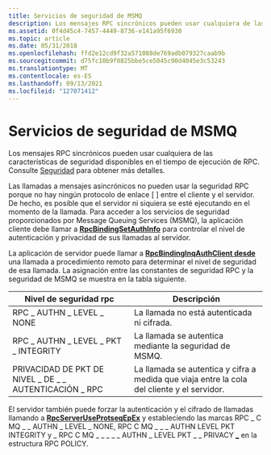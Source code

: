 ```yaml
---
title: Servicios de seguridad de MSMQ
description: Los mensajes RPC sincrónicos pueden usar cualquiera de las características de seguridad disponibles en el tiempo de ejecución de RPC. Consulte Seguridad para obtener más detalles.
ms.assetid: 0f4d45c4-7457-4449-8736-e141a95f6930
ms.topic: article
ms.date: 05/31/2018
ms.openlocfilehash: ffd2e12cd9f32a571088de769adb079327caab9b
ms.sourcegitcommit: d75fc10b9f0825bbe5ce5045c90d4045e3c53243
ms.translationtype: MT
ms.contentlocale: es-ES
ms.lasthandoff: 09/13/2021
ms.locfileid: "127071412"
---
```

# <a name="msmq-security-services"></a>Servicios de seguridad de MSMQ

Los mensajes RPC sincrónicos pueden usar cualquiera de las características de seguridad disponibles en el tiempo de ejecución de RPC. Consulte [Seguridad](security.md) para obtener más detalles.

Las llamadas a mensajes asincrónicos no pueden usar la seguridad RPC porque no hay ningún protocolo de enlace \[ [](/windows/desktop/Midl/message) \] entre el cliente y el servidor. De hecho, es posible que el servidor ni siquiera se esté ejecutando en el momento de la llamada. Para acceder a los servicios de seguridad proporcionados por Message Queuing Services (MSMQ), la aplicación cliente debe llamar a [**RpcBindingSetAuthInfo**](/windows/desktop/api/Rpcdce/nf-rpcdce-rpcbindingsetauthinfo) para controlar el nivel de autenticación y privacidad de sus llamadas al servidor.

La aplicación de servidor puede llamar a [**RpcBindingInqAuthClient desde**](/windows/desktop/api/Rpcdce/nf-rpcdce-rpcbindinginqauthclient) una llamada a procedimiento remoto para determinar el nivel de seguridad de esa llamada. La asignación entre las constantes de seguridad RPC y la seguridad de MSMQ se muestra en la tabla siguiente.



| Nivel de seguridad rpc                | Descripción                                                                                |
|-----------------------------------|--------------------------------------------------------------------------------------------|
| RPC \_ AUTHN \_ LEVEL \_ NONE           | La llamada no está autenticada ni cifrada.                                                |
| RPC \_ AUTHN \_ LEVEL \_ PKT \_ INTEGRITY | La llamada se autentica mediante la seguridad de MSMQ.                                             |
| PRIVACIDAD DE PKT DE NIVEL \_ DE \_ \_ AUTENTICACIÓN \_ RPC   | La llamada se autentica y cifra a medida que viaja entre la cola del cliente y el servidor. |



 

El servidor también puede forzar la autenticación y el cifrado de llamadas llamando a [**RpcServerUseProtseqEpEx**](/windows/desktop/api/Rpcdce/nf-rpcdce-rpcserveruseprotseqepex) y estableciendo las marcas RPC \_ C MQ \_ \_ AUTHN \_ LEVEL \_ NONE, RPC C MQ \_ \_ \_ AUTHN LEVEL PKT INTEGRITY y \_ RPC C MQ \_ \_ \_ \_ \_ AUTHN \_ LEVEL PKT \_ \_ PRIVACY [**\_**](/windows/desktop/api/Rpcdce/ns-rpcdce-rpc_policy) en la estructura RPC POLICY.

 

 